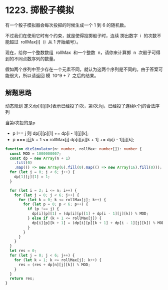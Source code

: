 # 1223. 掷骰子模拟

有一个骰子模拟器会每次投掷的时候生成一个 1 到 6 的随机数。

不过我们在使用它时有个约束，就是使得投掷骰子时，连续 掷出数字  i  的次数不能超过  rollMax[i]（i  从 1 开始编号）。

现在，给你一个整数数组  rollMax  和一个整数  n，请你来计算掷  n  次骰子可得到的不同点数序列的数量。

假如两个序列中至少存在一个元素不同，就认为这两个序列是不同的。由于答案可能很大，所以请返回 模  10^9 + 7  之后的结果。

## 解题思路

动态规划 
定义dp[i][j][k]表示已经投了i次，第i次为j，已经投了连续k个j的合法序列

当第i次投的是p


- p !== j
则 dp[i][p][1] += dp[i - 1][j][k];
- p === j且k + 1 <= rollMax[j]
dp[i][p][k + 1] += dp[i - 1][j][k];



```typescript
function dieSimulator(n: number, rollMax: number[]): number {
  const MOD = 1000000007;
  const dp = new Array(n + 1)
    .fill(0)
    .map(() => new Array(6).fill(0).map(() => new Array(16).fill(0)));
  for (let j = 0; j < 6; j++) {
    dp[1][j][1] = 1;
  }

  for (let i = 2; i <= n; i++) {
    for (let j = 0; j < 6; j++) {
      for (let k = 0; k <= rollMax[j]; k++) {
        for (let p = 0; p < 6; p++) {
          if (p !== j) {
            dp[i][p][1] = (dp[i][p][1] + dp[i - 1][j][k]) % MOD;
          } else if (k + 1 <= rollMax[j]) {
            dp[i][p][k + 1] = (dp[i][p][k + 1] + dp[i - 1][j][k]) % MOD;
          }
        }
      }
    }
  }
  let res = 0;
  for (let j = 0; j < 6; j++) {
    for (let k = 1; k <= rollMax[j]; k++) {
      res = (res + dp[n][j][k]) % MOD;
    }
  }
  return res;
}
```
